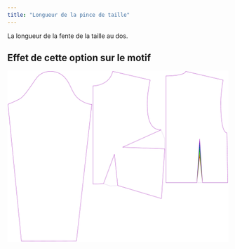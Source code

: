 ```yaml
---
title: "Longueur de la pince de taille"
---
```


La longueur de la fente de la taille au dos.

## Effet de cette option sur le motif

![Cette image montre l'effet de cette option en superposant plusieurs variantes qui ont une valeur différente pour cette option](breanna_waistdartlength_sample.svg "Effet de cette option sur le motif")
